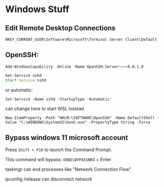 # Windows Stuff

## Edit Remote Desktop Connections
```
HKEY_CURRENT_USER\Software\Microsoft\Terminal Server Client\Default
```

## OpenSSH:
```
Add-WindowsCapability -Online -Name OpenSSH.Server~~~~0.0.1.0
```

```cmd
Get-Service sshd
Start-Service sshd
```

or automatic:
```
Set-Service -Name sshd -StartupType 'Automatic'
```

can change here to start WSL instead
```
New-ItemProperty -Path "HKLM:\SOFTWARE\OpenSSH" -Name DefaultShell -Value "C:\WINDOWS\System32\bash.exe" -PropertyType String -Force
```

## Bypass windows 11 microsoft account
Press `Shift + F10` to launch the Command Prompt.

This command will bypass: `OOBE\BYPASSNRO` + Enter

taskmgr can end processes like "Network Connection Flow"

ipconfig /release can disconnect network

